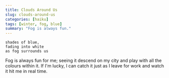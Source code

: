 ```yaml
---
title: Clouds Around Us
slug: clouds-around-us
categories: [haiku]
tags: [winter, fog, blue]
summary: "Fog is always fun."
---
```


```
shades of blue,
fading into white 
as fog surrounds us
```

Fog is always fun for me; seeing it descend on my city and play with all the colours within it. If I'm lucky, I can catch it just as I leave for work and watch it hit me in real time.
